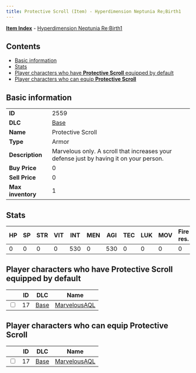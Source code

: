 ```yaml
---
title: Protective Scroll (Item) - Hyperdimension Neptunia Re;Birth1
---
```


[**Item Index**](/neptunia/rb1/item/index.html) - [Hyperdimension Neptunia Re;Birth1](/neptunia/rb1)

## Contents

- [Basic information](#basic-information)
- [Stats](#stats)
- [Player characters who have **Protective Scroll** equipped by default](#player-characters-who-have-protective-scroll-equipped-by-default)
- [Player characters who can equip **Protective Scroll**](#player-characters-who-can-equip-protective-scroll)

## Basic information

|   |   |
| -- | -- |
| **ID** | 2559 |
| **DLC** | [Base](/neptunia/rb1/dlc/1-base.html) |
| **Name** | Protective Scroll |
| **Type** | Armor |
| **Description** | Marvelous only. A scroll that increases your defense just by having it on your person. |
| **Buy Price** | 0 |
| **Sell Price** | 0 |
| **Max inventory** | 1 |


## Stats

| HP | SP | STR | VIT | INT | MEN | AGI | TEC | LUK | MOV | Fire res. | Ice res. | Wind res. | Lightning res. |
| -- | -- | --- | --- | --- | --- | --- | --- | --- | --- | --------- | -------- | --------- | -------------- |
| 0 | 0 | 0 | 0 | 530 | 0 | 530 | 0 | 0 | 0 | 0 | 0 | 0 | 0 |


## Player characters who have **Protective Scroll** equipped by default

|    | ID | DLC | Name |
| -- | -- | --- | ---- |
| <input type="checkbox" id="rb1-player-1-17" class="trackbox" /> | 17 | [Base](/neptunia/rb1/dlc/1-base.html) | [MarvelousAQL](/neptunia/rb1/player/1-17-marvelousaql.html) |


## Player characters who can equip **Protective Scroll**

|    | ID | DLC | Name |
| -- | -- | --- | ---- |
| <input type="checkbox" id="rb1-player-1-17" class="trackbox" /> | 17 | [Base](/neptunia/rb1/dlc/1-base.html) | [MarvelousAQL](/neptunia/rb1/player/1-17-marvelousaql.html) |
